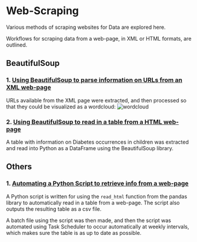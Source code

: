 # Web-Scraping
Various methods of scraping websites for Data are explored here.

Workflows for scraping data from a web-page, in XML or HTML formats, are outlined.

## BeautifulSoup

### 1. [Using BeautifulSoup to parse information on URLs from an XML web-page](https://github.com/SphericalSilver/Web-Scraping/blob/master/pythonprogramming.net%20XML%20scraping.ipynb)

URLs available from the XML page were extracted, and then processed so that they could be visualized as a wordcloud:
![wordcloud](https://i.gyazo.com/bc351a17e58a56621c591dd8acbf6b67.png)

### 2. [Using BeautifulSoup to read in a table from a HTML web-page](https://github.com/SphericalSilver/Web-Scraping/blob/master/BeautifulSoup%20Diabetes%20Stats%20Web%20Scraping.ipynb)

A table with information on Diabetes occurrences in children was extracted and read into Python as a DataFrame using the BeautifulSoup library.

## Others

### 1. [Automating a Python Script to retrieve info from a web-page](https://github.com/SphericalSilver/Web-Scraping/blob/master/Web-Scraping%20Scripts.py)

A Python script is written for using the `read_html` function from the pandas library to automatically read in a table from a web-page. The script also outputs the resulting table as a csv file. 

A batch file using the script was then made, and then the script was automated using Task Scheduler to occur automatically at weekly intervals, which makes sure the table is as up to date as possible.
